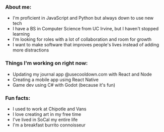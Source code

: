 ### About me:
* I'm proficient in JavaScript and Python but always down to use new tech
* I have a BS in Computer Science from UC Irvine, but I haven't stopped learning
* I'm looking for roles with a lot of collaboration and room for growth
* I want to make software that improves people's lives instead of adding more distractions

### Things I'm working on right now:
* Updating my journal app @usecooldown.com with React and Node
* Creating a mobile app using React Native
* Game dev using C# with Godot (because it's fun)

### Fun facts:
* I used to work at Chipotle and Vans
* I love creating art in my free time
* I've lived in SoCal my entire life
* I'm a breakfast burrito connoisseur




